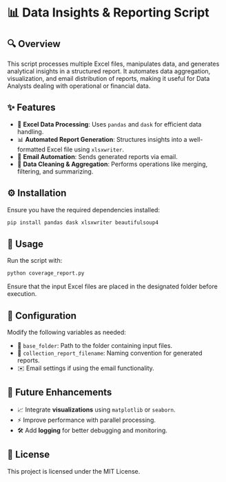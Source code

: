 # 📊 Data Insights & Reporting Script

## 🔍 Overview
This script processes multiple Excel files, manipulates data, and generates analytical insights in a structured report. It automates data aggregation, visualization, and email distribution of reports, making it useful for Data Analysts dealing with operational or financial data.

## ✨ Features
- 📑 **Excel Data Processing**: Uses `pandas` and `dask` for efficient data handling.
- 📊 **Automated Report Generation**: Structures insights into a well-formatted Excel file using `xlsxwriter`.
- 📧 **Email Automation**: Sends generated reports via email.
- 🧹 **Data Cleaning & Aggregation**: Performs operations like merging, filtering, and summarizing.

## ⚙️ Installation
Ensure you have the required dependencies installed:
```bash
pip install pandas dask xlsxwriter beautifulsoup4
```

## 🚀 Usage
Run the script with:
```bash
python coverage_report.py
```
Ensure that the input Excel files are placed in the designated folder before execution.

## 🔧 Configuration
Modify the following variables as needed:
- 📂 `base_folder`: Path to the folder containing input files.
- 📜 `collection_report_filename`: Naming convention for generated reports.
- ✉️ Email settings if using the email functionality.

## 🔮 Future Enhancements
- 📈 Integrate **visualizations** using `matplotlib` or `seaborn`.
- ⚡ Improve performance with parallel processing.
- 🛠️ Add **logging** for better debugging and monitoring.

## 📝 License
This project is licensed under the MIT License.
